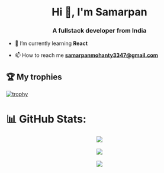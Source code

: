 <h1 align="center">Hi 👋, I'm Samarpan</h1>
<h3 align="center">A fullstack developer from India</h3>

- 🌱 I’m currently learning **React**

- 📫 How to reach me **samarpanmohanty3347@gmail.com**

## 🏆 My trophies
[![trophy](https://github-profile-trophy.vercel.app/?username=Samarpan1122&theme=gruvbox)](https://github.com/ryo-ma/github-profile-trophy)

# 📊 GitHub Stats:
<div align="center">
<a href="https://github.com/Samarpan1122/github-readme-stats">
  <img align="center" src="https://github-readme-stats-dun-xi.vercel.app/api?username=Samarpan1122&&show_icons=true&count_private=true&theme=synthwave" />
</a>
</div>
<br/>
<div align="center">
<a href="https://github.com/Samarpan1122/github-readme-stats">
  <img align="center" src="https://github-readme-stats-dun-xi.vercel.app/api/top-langs/?username=Samarpan1122&&hide_progress=true&&langs_count=7&count_private=true&hide=CMake,WebAssembly,PureBasic,C,c%2B%2B,swift,kotlin&theme=dark&exclude_repo=configs,dotfiles"/>
</a>
</div>
<br/>
<div align="center">
<img src="https://komarev.com/ghpvc/?username=Samarpan1122"/>
</div>



